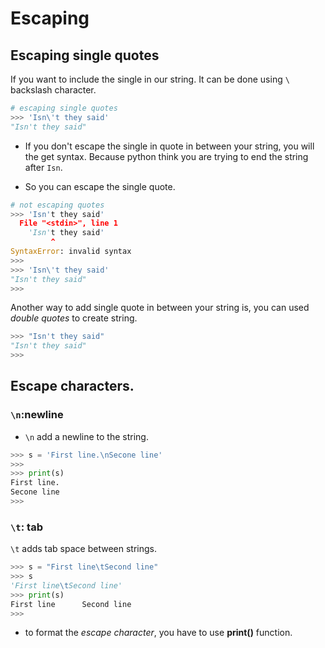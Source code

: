 
# Escaping

## Escaping single quotes

If you want to include the single in our string. It can be done using `\` backslash character.

```py
# escaping single quotes
>>> 'Isn\'t they said'
"Isn't they said"
```

- If you don't escape the single in quote in between your string, you will the get syntax. Because python think you are trying to end the string after `Isn`. 

- So you can escape the single quote.

```python
# not escaping quotes
>>> 'Isn't they said'
  File "<stdin>", line 1
    'Isn't they said'
         ^
SyntaxError: invalid syntax
>>> 
>>> 'Isn\'t they said'
"Isn't they said"
>>> 
```

Another way to add single quote in between your string is, you can used *double quotes* to create string.

```py
>>> "Isn't they said"
"Isn't they said"
>>> 
```

## Escape characters.

### `\n`:newline

- `\n` add a newline to the string.

```python
>>> s = 'First line.\nSecone line'
>>>
>>> print(s)
First line.
Secone line
>>> 
```


### `\t`: tab

`\t` adds tab space between strings.

```py
>>> s = "First line\tSecond line"
>>> s
'First line\tSecond line'
>>> print(s)
First line      Second line
>>> 
```

- to format the *escape character*, you have to use **print()** function.



